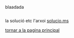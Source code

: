 

blaadada

![]()

la solució etc l'arxoi [solucio.ms](solucio.md)

[tornar a la pagina principal](../README.md)

